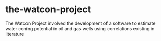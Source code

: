 # the-watcon-project
The Watcon Project involved the development of a software to estimate water coning potential in oil and gas wells using correlations existing in literature
